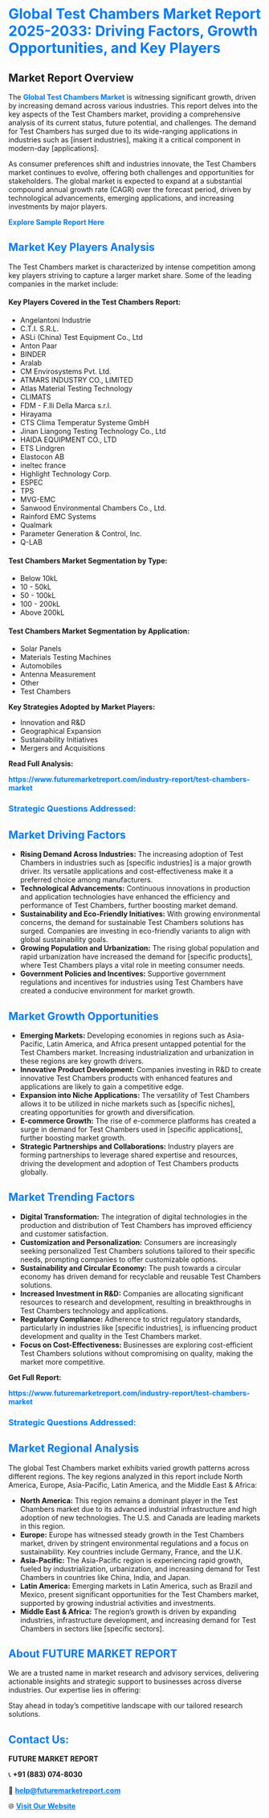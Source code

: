 <h1 style="color: #007BFF;">Global Test Chambers Market Report 2025-2033: Driving Factors, Growth Opportunities, and Key Players</h1>

<section id="overview">
<h2>Market Report Overview</h2>
<p>The <a href="https://www.futuremarketreport.com/industry-report/test-chambers-market" style="color: #007BFF; text-decoration: none;"><strong>Global Test Chambers Market</strong></a> is witnessing significant growth, driven by increasing demand across various industries. This report delves into the key aspects of the Test Chambers market, providing a comprehensive analysis of its current status, future potential, and challenges. The demand for Test Chambers has surged due to its wide-ranging applications in industries such as [insert industries], making it a critical component in modern-day [applications].</p>
<p>As consumer preferences shift and industries innovate, the Test Chambers market continues to evolve, offering both challenges and opportunities for stakeholders. The global market is expected to expand at a substantial compound annual growth rate (CAGR) over the forecast period, driven by technological advancements, emerging applications, and increasing investments by major players.</p>
</section>

<section id="overview">
<p><a href="https://www.futuremarketreport.com/request-sample/reportId=128399" style="color: #007BFF; text-decoration: none;"><strong>Explore Sample Report Here</strong></a></p>
</section>

<section id="key-players">
<h2 style="color: #007BFF;">Market Key Players Analysis</h2>
<p>The Test Chambers market is characterized by intense competition among key players striving to capture a larger market share. Some of the leading companies in the market include:</p>
<h4>Key Players Covered in the Test Chambers Report:</h4>
<ul><li>Angelantoni Industrie</li><li>C.T.I. S.R.L.</li><li>ASLi (China) Test Equipment Co., Ltd</li><li>Anton Paar</li><li>BINDER</li><li>Aralab</li><li>CM Envirosystems Pvt. Ltd.</li><li>ATMARS INDUSTRY CO., LIMITED</li><li>Atlas Material Testing Technology</li><li>CLIMATS</li><li>FDM - F.lli Della Marca s.r.l.</li><li>Hirayama</li><li>CTS Clima Temperatur Systeme GmbH</li><li>Jinan Liangong Testing Technology Co., Ltd</li><li>HAIDA EQUIPMENT CO., LTD</li><li>ETS Lindgren</li><li>Elastocon AB</li><li>ineltec france</li><li>Highlight Technology Corp.</li><li>ESPEC</li><li>TPS</li><li>MVG-EMC</li><li>Sanwood Environmental Chambers Co., Ltd.</li><li>Rainford EMC Systems</li><li>Qualmark</li><li>Parameter Generation &amp; Control, Inc.</li><li>Q-LAB</li></ul>
<h4>Test Chambers Market Segmentation by Type:</h4>
<ul><li>Below 10kL</li><li>10 - 50kL</li><li>50 - 100kL</li><li>100 - 200kL</li><li>Above 200kL</li></ul>

<h4>Test Chambers Market Segmentation by Application:</h4>
<ul><li>Solar Panels</li><li>Materials Testing Machines</li><li>Automobiles</li><li>Antenna Measurement</li><li>Other</li><li>Test Chambers</li></ul>
<p><strong>Key Strategies Adopted by Market Players:</strong></p>
<ul>
<li>Innovation and R&D</li>
<li>Geographical Expansion</li>
<li>Sustainability Initiatives</li>
<li>Mergers and Acquisitions</li>
</ul>
</section>

<section>
<p><strong>Read Full Analysis: </strong></p><a href="https://www.futuremarketreport.com/industry-report/test-chambers-market" style="color: #007BFF; text-decoration: none;"><strong>https://www.futuremarketreport.com/industry-report/test-chambers-market</strong></a>
<h3 style="color: #007BFF;">Strategic Questions Addressed:</h3>
</section>

<section id="driving-factors">
<h2 style="color: #007BFF;">Market Driving Factors</h2>
<ul>
<li><strong>Rising Demand Across Industries:</strong> The increasing adoption of Test Chambers in industries such as [specific industries] is a major growth driver. Its versatile applications and cost-effectiveness make it a preferred choice among manufacturers.</li>
<li><strong>Technological Advancements:</strong> Continuous innovations in production and application technologies have enhanced the efficiency and performance of Test Chambers, further boosting market demand.</li>
<li><strong>Sustainability and Eco-Friendly Initiatives:</strong> With growing environmental concerns, the demand for sustainable Test Chambers solutions has surged. Companies are investing in eco-friendly variants to align with global sustainability goals.</li>
<li><strong>Growing Population and Urbanization:</strong> The rising global population and rapid urbanization have increased the demand for [specific products], where Test Chambers plays a vital role in meeting consumer needs.</li>
<li><strong>Government Policies and Incentives:</strong> Supportive government regulations and incentives for industries using Test Chambers have created a conducive environment for market growth.</li>
</ul>
</section>

<section id="growth-opportunities">
<h2 style="color: #007BFF;">Market Growth Opportunities</h2>
<ul>
<li><strong>Emerging Markets:</strong> Developing economies in regions such as Asia-Pacific, Latin America, and Africa present untapped potential for the Test Chambers market. Increasing industrialization and urbanization in these regions are key growth drivers.</li>
<li><strong>Innovative Product Development:</strong> Companies investing in R&D to create innovative Test Chambers products with enhanced features and applications are likely to gain a competitive edge.</li>
<li><strong>Expansion into Niche Applications:</strong> The versatility of Test Chambers allows it to be utilized in niche markets such as [specific niches], creating opportunities for growth and diversification.</li>
<li><strong>E-commerce Growth:</strong> The rise of e-commerce platforms has created a surge in demand for Test Chambers used in [specific applications], further boosting market growth.</li>
<li><strong>Strategic Partnerships and Collaborations:</strong> Industry players are forming partnerships to leverage shared expertise and resources, driving the development and adoption of Test Chambers products globally.</li>
</ul>
</section>

<section id="trending-factors">
<h2 style="color: #007BFF;">Market Trending Factors</h2>
<ul>
<li><strong>Digital Transformation:</strong> The integration of digital technologies in the production and distribution of Test Chambers has improved efficiency and customer satisfaction.</li>
<li><strong>Customization and Personalization:</strong> Consumers are increasingly seeking personalized Test Chambers solutions tailored to their specific needs, prompting companies to offer customizable options.</li>
<li><strong>Sustainability and Circular Economy:</strong> The push towards a circular economy has driven demand for recyclable and reusable Test Chambers solutions.</li>
<li><strong>Increased Investment in R&D:</strong> Companies are allocating significant resources to research and development, resulting in breakthroughs in Test Chambers technology and applications.</li>
<li><strong>Regulatory Compliance:</strong> Adherence to strict regulatory standards, particularly in industries like [specific industries], is influencing product development and quality in the Test Chambers market.</li>
<li><strong>Focus on Cost-Effectiveness:</strong> Businesses are exploring cost-efficient Test Chambers solutions without compromising on quality, making the market more competitive.</li>
</ul>
</section>

<section>
<p><strong>Get Full Report: </strong></p><a href="https://www.futuremarketreport.com/industry-report/test-chambers-market" style="color: #007BFF; text-decoration: none;"><strong>https://www.futuremarketreport.com/industry-report/test-chambers-market</strong></a>
<h3 style="color: #007BFF;">Strategic Questions Addressed:</h3>
</section>


<section id="regional-analysis">
<h2 style="color: #007BFF;">Market Regional Analysis</h2>
<p>The global Test Chambers market exhibits varied growth patterns across different regions. The key regions analyzed in this report include North America, Europe, Asia-Pacific, Latin America, and the Middle East & Africa:</p>
<ul>
<li><strong>North America:</strong> This region remains a dominant player in the Test Chambers market due to its advanced industrial infrastructure and high adoption of new technologies. The U.S. and Canada are leading markets in this region.</li>
<li><strong>Europe:</strong> Europe has witnessed steady growth in the Test Chambers market, driven by stringent environmental regulations and a focus on sustainability. Key countries include Germany, France, and the U.K.</li>
<li><strong>Asia-Pacific:</strong> The Asia-Pacific region is experiencing rapid growth, fueled by industrialization, urbanization, and increasing demand for Test Chambers in countries like China, India, and Japan.</li>
<li><strong>Latin America:</strong> Emerging markets in Latin America, such as Brazil and Mexico, present significant opportunities for the Test Chambers market, supported by growing industrial activities and investments.</li>
<li><strong>Middle East & Africa:</strong> The region’s growth is driven by expanding industries, infrastructure development, and increasing demand for Test Chambers in sectors like [specific sectors].</li>
</ul>
</section>

<footer>
<h2 style="color: #007BFF;">About FUTURE MARKET REPORT</h2>
<p>We are a trusted name in market research and advisory services, delivering actionable insights and strategic support to businesses across diverse industries. Our expertise lies in offering:</p>

<p>Stay ahead in today’s competitive landscape with our tailored research solutions.</p>

<h2 style="color: #007BFF;">Contact Us:</h2>
<p><strong>FUTURE MARKET REPORT</strong></p>
<p>📞 <strong>+91 (883) 074-8030</strong></p>
<p>📧 <strong><a href="mailto:help@futuremarketreport.com" style="color: #007BFF;">help@futuremarketreport.com</a></strong></p>
<p>🌐 <strong><a href="https://www.futuremarketreport.com/" style="color: #007BFF;">Visit Our Website</a></strong></p>
</footer>